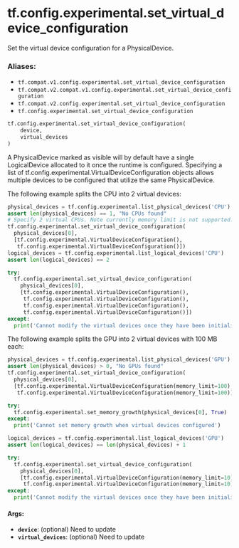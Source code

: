 <div itemscope itemtype="http://developers.google.com/ReferenceObject">
<meta itemprop="name" content="tf.config.experimental.set_virtual_device_configuration" />
<meta itemprop="path" content="Stable" />
</div>

# tf.config.experimental.set_virtual_device_configuration

Set the virtual device configuration for a PhysicalDevice.

### Aliases:

* `tf.compat.v1.config.experimental.set_virtual_device_configuration`
* `tf.compat.v2.compat.v1.config.experimental.set_virtual_device_configuration`
* `tf.compat.v2.config.experimental.set_virtual_device_configuration`
* `tf.config.experimental.set_virtual_device_configuration`

``` python
tf.config.experimental.set_virtual_device_configuration(
    device,
    virtual_devices
)
```

<!-- Placeholder for "Used in" -->

A PhysicalDevice marked as visible will by default have a single LogicalDevice
allocated to it once the runtime is configured. Specifying a list of
tf.config.experimental.VirtualDeviceConfiguration objects allows multiple
devices to be configured that utilize the same PhysicalDevice.

The following example splits the CPU into 2 virtual devices:

```python
physical_devices = tf.config.experimental.list_physical_devices('CPU')
assert len(physical_devices) == 1, "No CPUs found"
# Specify 2 virtual CPUs. Note currently memory limit is not supported.
tf.config.experimental.set_virtual_device_configuration(
  physical_devices[0],
  [tf.config.experimental.VirtualDeviceConfiguration(),
   tf.config.experimental.VirtualDeviceConfiguration()])
logical_devices = tf.config.experimental.list_logical_devices('CPU')
assert len(logical_devices) == 2

try:
  tf.config.experimental.set_virtual_device_configuration(
    physical_devices[0],
    [tf.config.experimental.VirtualDeviceConfiguration(),
     tf.config.experimental.VirtualDeviceConfiguration(),
     tf.config.experimental.VirtualDeviceConfiguration(),
     tf.config.experimental.VirtualDeviceConfiguration()])
except:
  print('Cannot modify the virtual devices once they have been initialized.')
```

The following example splits the GPU into 2 virtual devices with 100 MB each:

```python
physical_devices = tf.config.experimental.list_physical_devices('GPU')
assert len(physical_devices) > 0, "No GPUs found"
tf.config.experimental.set_virtual_device_configuration(
  physical_devices[0],
  [tf.config.experimental.VirtualDeviceConfiguration(memory_limit=100),
   tf.config.experimental.VirtualDeviceConfiguration(memory_limit=100)])

try:
  tf.config.experimental.set_memory_growth(physical_devices[0], True)
except:
  print('Cannot set memory growth when virtual devices configured')

logical_devices = tf.config.experimental.list_logical_devices('GPU')
assert len(logical_devices) == len(physical_devices) + 1

try:
  tf.config.experimental.set_virtual_device_configuration(
    physical_devices[0],
    [tf.config.experimental.VirtualDeviceConfiguration(memory_limit=10),
     tf.config.experimental.VirtualDeviceConfiguration(memory_limit=10)])
except:
  print('Cannot modify the virtual devices once they have been initialized.')
```

#### Args:


* <b>`device`</b>: (optional) Need to update
* <b>`virtual_devices`</b>: (optional) Need to update